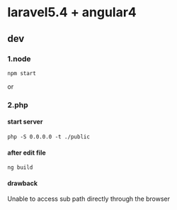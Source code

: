 # laravel5.4 + angular4

## dev
### 1.node
```
npm start
```

or 

### 2.php

#### start server
```
php -S 0.0.0.0 -t ./public
```

#### after edit file 
```
ng build
```

#### drawback
Unable to access sub path directly through the browser